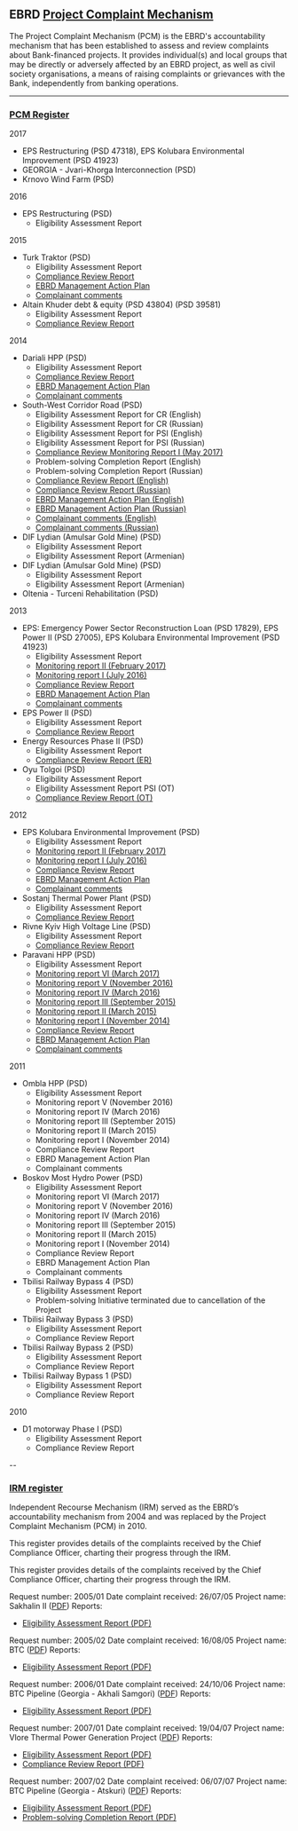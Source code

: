 ## EBRD [Project Complaint Mechanism](http://www.ebrd.com/work-with-us/project-finance/project-complaint-mechanism.html)

The Project Complaint Mechanism (PCM) is the EBRD's accountability mechanism that has been established to assess and review complaints about Bank-financed projects. It provides individual(s) and local groups that may be directly or adversely affected by an EBRD project, as well as civil society organisations, a means of raising complaints or grievances with the Bank, independently from banking operations.

---

### [PCM Register](http://www.ebrd.com/work-with-us/project-finance/project-complaint-mechanism/pcm-register.html)

2017
*	EPS Restructuring (PSD 47318), EPS Kolubara Environmental Improvement (PSD 41923)
*	GEORGIA - Jvari-Khorga Interconnection (PSD)
* Krnovo Wind Farm (PSD)

2016
* EPS Restructuring (PSD)
   - Eligibility Assessment Report

2015
* Turk Traktor (PSD)
   - Eligibility Assessment Report
   - [Compliance Review Report](http://www.ebrd.com/cs/Satellite?c=Content&cid=1395255759495&d=&pagename=EBRD%2FContent%2FDownloadDocument)
   - [EBRD Management Action Plan](http://www.ebrd.com/cs/Satellite?c=Content&cid=1395255759556&d=&pagename=EBRD%2FContent%2FDownloadDocument)
   - [Complainant comments](http://www.ebrd.com/cs/Satellite?c=Content&cid=1395255759617&d=&pagename=EBRD%2FContent%2FDownloadDocument)
* Altain Khuder debt & equity (PSD 43804) (PSD 39581)
   - Eligibility Assessment Report
   - [Compliance Review Report](http://www.ebrd.com/cs/Satellite?c=Content&cid=1395254359284&d=&pagename=EBRD%2FContent%2FDownloadDocument)

2014
* Dariali HPP (PSD)
   - Eligibility Assessment Report
   - [Compliance Review Report](http://www.ebrd.com/cs/Satellite?c=Content&cid=1395255714344&d=&pagename=EBRD%2FContent%2FDownloadDocument)
   - [EBRD Management Action Plan](http://www.ebrd.com/cs/Satellite?c=Content&cid=1395255714751&d=&pagename=EBRD%2FContent%2FDownloadDocument)
   - [Complainant comments](http://www.ebrd.com/cs/Satellite?c=Content&cid=1395255714887&d=&pagename=EBRD%2FContent%2FDownloadDocument)
* South-West Corridor Road (PSD)
   - Eligibility Assessment Report for CR (English)
   - Eligibility Assessment Report for CR (Russian)
   - Eligibility Assessment Report for PSI (English)
   - Eligibility Assessment Report for PSI (Russian)
   - [Compliance Review Monitoring Report I (May 2017)](http://www.ebrd.com/cs/Satellite?c=Content&cid=1395256703473&d=&pagename=EBRD%2FContent%2FDownloadDocument)
   - Problem-solving Completion Report (English)
   - Problem-solving Completion Report (Russian)
   - [Compliance Review Report (English)](http://www.ebrd.com/cs/Satellite?c=Content&cid=1395252771952&d=&pagename=EBRD%2FContent%2FDownloadDocument)
   - [Compliance Review Report (Russian)](http://www.ebrd.com/cs/Satellite?c=Content&cid=1395253329166&d=&pagename=EBRD%2FContent%2FDownloadDocument)
   - [EBRD Management Action Plan (English)](http://www.ebrd.com/cs/Satellite?c=Content&cid=1395252772033&d=&pagename=EBRD%2FContent%2FDownloadDocument)
   - [EBRD Management Action Plan (Russian)](http://www.ebrd.com/cs/Satellite?c=Content&cid=1395253329412&d=&pagename=EBRD%2FContent%2FDownloadDocument)
   - [Complainant comments (English)](http://www.ebrd.com/cs/Satellite?c=Content&cid=1395253332431&d=&pagename=EBRD%2FContent%2FDownloadDocument)
   - [Complainant comments (Russian)](http://www.ebrd.com/cs/Satellite?c=Content&cid=1395253329639&d=&pagename=EBRD%2FContent%2FDownloadDocument)
* DIF Lydian (Amulsar Gold Mine) (PSD)
   - Eligibility Assessment Report
   - Eligibility Assessment Report (Armenian)
* DIF Lydian (Amulsar Gold Mine) (PSD)
   - Eligibility Assessment Report
   - Eligibility Assessment Report (Armenian)
* Oltenia - Turceni Rehabilitation (PSD)

2013
* EPS: Emergency Power Sector Reconstruction Loan (PSD 17829), EPS Power II (PSD 27005), EPS Kolubara Environmental Improvement (PSD 41923)
   - Eligibility Assessment Report
   - [Monitoring report II (February 2017)](http://www.ebrd.com/cs/Satellite?c=Content&cid=1395255211561&d=&pagename=EBRD%2FContent%2FDownloadDocument)
   - [Monitoring report I (July 2016)](http://www.ebrd.com/cs/Satellite?c=Content&cid=1395252039236&d=&pagename=EBRD%2FContent%2FDownloadDocument)
   - [Compliance Review Report](http://www.ebrd.com/cs/Satellite?c=Content&cid=1395247380630&d=&pagename=EBRD%2FContent%2FDownloadDocument)
   - [EBRD Management Action Plan](http://www.ebrd.com/cs/Satellite?c=Content&cid=1395247381326&d=&pagename=EBRD%2FContent%2FDownloadDocument)
   - [Complainant comments](http://www.ebrd.com/cs/Satellite?c=Content&cid=1395247380759&d=&pagename=EBRD%2FContent%2FDownloadDocument)
* EPS Power II (PSD)
   - Eligibility Assessment Report
   - [Compliance Review Report](http://www.ebrd.com/cs/Satellite?c=Content&cid=1395245720255&d=&pagename=EBRD%2FContent%2FDownloadDocument)
* Energy Resources Phase II (PSD)
   - Eligibility Assessment Report
   - [Compliance Review Report (ER)](http://www.ebrd.com/cs/Satellite?c=Content&cid=1395255511982&d=&pagename=EBRD%2FContent%2FDownloadDocument)
* Oyu Tolgoi (PSD)
   - Eligibility Assessment Report
   - Eligibility Assessment Report PSI (OT)
   - [Compliance Review Report (OT)](http://www.ebrd.com/cs/Satellite?c=Content&cid=1395255007261&d=&pagename=EBRD%2FContent%2FDownloadDocument)

2012
* EPS Kolubara Environmental Improvement (PSD)
   - Eligibility Assessment Report
   - [Monitoring report II (February 2017)](http://www.ebrd.com/cs/Satellite?c=Content&cid=1395255211561&d=&pagename=EBRD%2FContent%2FDownloadDocument)
   - [Monitoring report I (July 2016)](http://www.ebrd.com/cs/Satellite?c=Content&cid=1395252039236&d=&pagename=EBRD%2FContent%2FDownloadDocument)
   - [Compliance Review Report](http://www.ebrd.com/cs/Satellite?c=Content&cid=1395247380630&d=&pagename=EBRD%2FContent%2FDownloadDocument)
   - [EBRD Management Action Plan](http://www.ebrd.com/cs/Satellite?c=Content&cid=1395247381326&d=&pagename=EBRD%2FContent%2FDownloadDocument)
   - [Complainant comments](http://www.ebrd.com/cs/Satellite?c=Content&cid=1395247380759&d=&pagename=EBRD%2FContent%2FDownloadDocument)
* Sostanj Thermal Power Plant (PSD)
   - Eligibility Assessment Report
   - [Compliance Review Report](http://www.ebrd.com/downloads/integrity/sostanj_cr.pdf)
* Rivne Kyiv High Voltage Line (PSD)
   - Eligibility Assessment Report
   - [Compliance Review Report](http://www.ebrd.com/downloads/integrity/rivne_kyiv_cr.pdf)
* Paravani HPP (PSD)
   - Eligibility Assessment Report
   - [Monitoring report VI (March 2017)](http://www.ebrd.com/cs/Satellite?c=Content&cid=1395255633558&d=&pagename=EBRD%2FContent%2FDownloadDocument)
   - [Monitoring report V (November 2016)](http://www.ebrd.com/cs/Satellite?c=Content&cid=1395253564754&d=&pagename=EBRD%2FContent%2FDownloadDocument)
   - [Monitoring report IV (March 2016)](http://www.ebrd.com/cs/Satellite?c=Content&cid=1395250068652&d=&pagename=EBRD%2FContent%2FDownloadDocument)
   - [Monitoring report III (September 2015)](http://www.ebrd.com/cs/Satellite?c=Content&cid=1395246999274&d=&pagename=EBRD%2FContent%2FDownloadDocument)
   - [Monitoring report II (March 2015)](http://www.ebrd.com/cs/Satellite?c=Content&cid=1395243942154&d=&pagename=EBRD%2FContent%2FDownloadDocument)
   - [Monitoring report I (November 2014)](http://www.ebrd.com/cs/Satellite?c=Content&cid=1395241310469&d=&pagename=EBRD%2FContent%2FDownloadDocument)
   - [Compliance Review Report](http://www.ebrd.com/downloads/integrity/Paravani_CRR.pdf)
   - [EBRD Management Action Plan](http://www.ebrd.com/downloads/integrity/Paravani_MAP.pdf)
   - [Complainant comments](http://www.ebrd.com/downloads/integrity/Paravani_comments_on_MAP.pdf)

2011
* Ombla HPP (PSD)
   - Eligibility Assessment Report
   - Monitoring report V (November 2016)
   - Monitoring report IV (March 2016)
   - Monitoring report III (September 2015)
   - Monitoring report II (March 2015)
   - Monitoring report I (November 2014)
   - Compliance Review Report
   - EBRD Management Action Plan
   - Complainant comments
* Boskov Most Hydro Power (PSD)
   - Eligibility Assessment Report
   - Monitoring report VI (March 2017)
   - Monitoring report V (November 2016)
   - Monitoring report IV (March 2016)
   - Monitoring report III (September 2015)
   - Monitoring report II (March 2015)
   - Monitoring report I (November 2014)
   - Compliance Review Report
   - EBRD Management Action Plan
   - Complainant comments
* Tbilisi Railway Bypass 4 (PSD)
   - Eligibility Assessment Report
   - Problem-solving Initiative terminated due to
   cancellation of the Project
* Tbilisi Railway Bypass 3 (PSD)
   - Eligibility Assessment Report
   - Compliance Review Report
* Tbilisi Railway Bypass 2 (PSD)
   - Eligibility Assessment Report
   - Compliance Review Report
* Tbilisi Railway Bypass 1 (PSD)
   - Eligibility Assessment Report
   - Compliance Review Report

2010
* D1 motorway Phase I (PSD)
   - Eligibility Assessment Report
   - Compliance Review Report



--

### [IRM register](http://www.ebrd.com/work-with-us/project-finance/project-complaint-mechanism/irm-register.html)

Independent Recourse Mechanism (IRM) served as the EBRD’s accountability mechanism from 2004 and was replaced by the Project Complaint Mechanism (PCM) in 2010.

This register provides details of the complaints received by the Chief Compliance Officer, charting their progress through the IRM.

This register provides details of the complaints received by the Chief Compliance Officer, charting their progress through the IRM.


Request number: 2005/01
Date complaint received: 26/07/05
Project name: Sakhalin II ([PDF](http://www.ebrd.com/downloads/integrity/200501.pdf))
Reports:
* [Eligibility Assessment Report (PDF)](http://www.ebrd.com/downloads/integrity/0501ear.pdf)

Request number: 2005/02
Date complaint received: 16/08/05
Project name: BTC ([PDF](http://www.ebrd.com/downloads/integrity/200502.pdf))
Reports:
* [Eligibility Assessment Report (PDF)](http://www.ebrd.com/downloads/integrity/0502ear.pdf)

Request number: 2006/01
Date complaint received: 24/10/06
Project name: BTC Pipeline (Georgia - Akhali Samgori) ([PDF](http://www.ebrd.com/downloads/integrity/200601.pdf))
Reports:
* [Eligibility Assessment Report (PDF)](http://www.ebrd.com/downloads/integrity/0601ear.pdf)

Request number: 2007/01
Date complaint received: 19/04/07
Project name:  Vlore Thermal Power Generation Project ([PDF](http://www.ebrd.com/downloads/integrity/200701.pdf))
Reports:
* [Eligibility Assessment Report (PDF)](http://www.ebrd.com/downloads/integrity/0701ear.pdf)
* [Compliance Review Report (PDF)](http://www.ebrd.com/downloads/integrity/0701crr.pdf)

Request number: 2007/02
Date complaint received: 06/07/07
Project name:
BTC Pipeline (Georgia - Atskuri) ([PDF](http://www.ebrd.com/downloads/integrity/200702.pdf))
Reports:
* [Eligibility Assessment Report (PDF)](http://www.ebrd.com/downloads/integrity/0702ear.pdf)
* [Problem-solving Completion Report (PDF)](http://www.ebrd.com/downloads/integrity/0809pscr.pdf)
